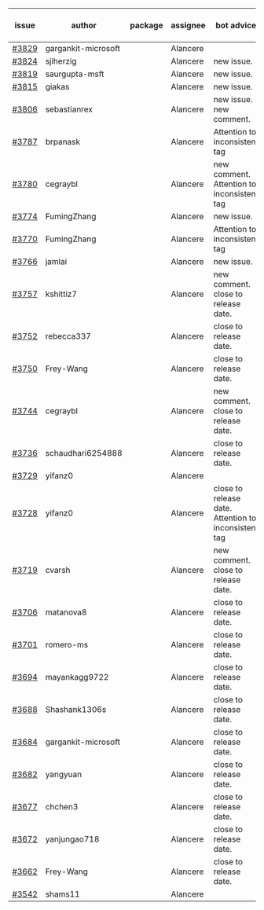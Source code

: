 | issue | author | package | assignee | bot advice | created date of issue | target release date | date from target |
| ------ | ------ | ------ | ------ | ------ | ------ | ------ | :-----: |
| [#3829](https://github.com/Azure/sdk-release-request/issues/3829) | gargankit-microsoft |  | Alancere |  | 02-21 | 03-24 |  |
| [#3824](https://github.com/Azure/sdk-release-request/issues/3824) | sjiherzig |  | Alancere | new issue. | 02-17 | 03-24 |  |
| [#3819](https://github.com/Azure/sdk-release-request/issues/3819) | saurgupta-msft |  | Alancere | new issue. | 02-16 | 03-24 |  |
| [#3815](https://github.com/Azure/sdk-release-request/issues/3815) | giakas |  | Alancere | new issue. | 02-16 | 03-24 |  |
| [#3806](https://github.com/Azure/sdk-release-request/issues/3806) | sebastianrex |  | Alancere | new issue. new comment. | 02-15 | 03-24 |  |
| [#3787](https://github.com/Azure/sdk-release-request/issues/3787) | brpanask |  | Alancere | Attention to inconsistent tag | 02-14 | 03-24 |  |
| [#3780](https://github.com/Azure/sdk-release-request/issues/3780) | cegraybl |  | Alancere | new comment. Attention to inconsistent tag | 02-13 | 03-24 |  |
| [#3774](https://github.com/Azure/sdk-release-request/issues/3774) | FumingZhang |  | Alancere | new issue. | 02-13 | 03-24 |  |
| [#3770](https://github.com/Azure/sdk-release-request/issues/3770) | FumingZhang |  | Alancere | Attention to inconsistent tag | 02-13 | 03-24 |  |
| [#3766](https://github.com/Azure/sdk-release-request/issues/3766) | jamlai |  | Alancere | new issue. | 02-10 | 03-24 |  |
| [#3757](https://github.com/Azure/sdk-release-request/issues/3757) | kshittiz7 |  | Alancere | new comment. close to release date.  | 02-09 | 02-24 | 0 |
| [#3752](https://github.com/Azure/sdk-release-request/issues/3752) | rebecca337 |  | Alancere | close to release date.  | 02-09 | 02-24 | 0 |
| [#3750](https://github.com/Azure/sdk-release-request/issues/3750) | Frey-Wang |  | Alancere | close to release date.  | 02-08 | 02-24 | 0 |
| [#3744](https://github.com/Azure/sdk-release-request/issues/3744) | cegraybl |  | Alancere | new comment. close to release date.  | 02-02 | 02-24 | 0 |
| [#3736](https://github.com/Azure/sdk-release-request/issues/3736) | schaudhari6254888 |  | Alancere | close to release date.  | 02-01 | 02-24 | 0 |
| [#3729](https://github.com/Azure/sdk-release-request/issues/3729) | yifanz0 |  | Alancere |  | 02-01 | 03-07 |  |
| [#3728](https://github.com/Azure/sdk-release-request/issues/3728) | yifanz0 |  | Alancere | close to release date.  Attention to inconsistent tag | 02-01 | 02-24 | 0 |
| [#3719](https://github.com/Azure/sdk-release-request/issues/3719) | cvarsh |  | Alancere | new comment. close to release date.  | 02-01 | 02-24 | 0 |
| [#3706](https://github.com/Azure/sdk-release-request/issues/3706) | matanova8 |  | Alancere | close to release date.  | 01-29 | 02-24 | 0 |
| [#3701](https://github.com/Azure/sdk-release-request/issues/3701) | romero-ms |  | Alancere | close to release date.  | 01-24 | 02-24 | 0 |
| [#3694](https://github.com/Azure/sdk-release-request/issues/3694) | mayankagg9722 |  | Alancere | close to release date.  | 01-24 | 02-24 | 0 |
| [#3688](https://github.com/Azure/sdk-release-request/issues/3688) | Shashank1306s |  | Alancere | close to release date.  | 01-24 | 02-24 | 0 |
| [#3684](https://github.com/Azure/sdk-release-request/issues/3684) | gargankit-microsoft |  | Alancere | close to release date.  | 01-23 | 02-24 | 0 |
| [#3682](https://github.com/Azure/sdk-release-request/issues/3682) | yangyuan |  | Alancere | close to release date.  | 01-22 | 02-24 | 0 |
| [#3677](https://github.com/Azure/sdk-release-request/issues/3677) | chchen3 |  | Alancere | close to release date.  | 01-19 | 02-24 | 0 |
| [#3672](https://github.com/Azure/sdk-release-request/issues/3672) | yanjungao718 |  | Alancere | close to release date.  | 01-18 | 02-24 | 0 |
| [#3662](https://github.com/Azure/sdk-release-request/issues/3662) | Frey-Wang |  | Alancere | close to release date.  | 01-16 | 02-24 | 0 |
| [#3542](https://github.com/Azure/sdk-release-request/issues/3542) | shams11 |  | Alancere |  | 12-07 | 12-23 |  |
